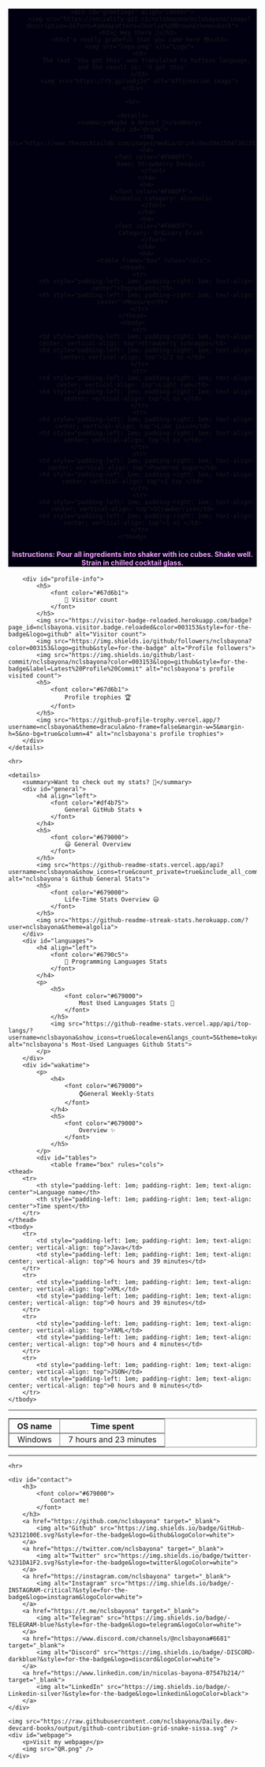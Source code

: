 <div id="full-page" style="background-color:#000011;" align="center">

    <div id="greetings" align="center">
        <img src="https://socialify.git.ci/nclsbayona/nclsbayona/image?description=1&font=KoHo&pattern=Charlie%20Brown&theme=Dark">
        <h2>👋 Hey there 👋</h2> 
        <h3>I'm really grateful that you came here 😎</h3>
        <img src="logo.png" alt="Logo">
        <h5>
            The text 'You got this' was translated to huttese language, and the result is: 'U got this'
        </h5>
        <img src="https://rb.gy/vu0j2o" alt="Affirmation image">
    </div>

    <hr>

    <details>
        <summary>Maybe a drink? 🍹</summary>
        <div id="drink">
            <img src="https://www.thecocktaildb.com/images/media/drink/deu59m1504736135.jpg">
            <h4>
                <font color="#F0A0FF">
                    Name: Strawberry Daiquiri
                </font>
            </h4>
            <h4>
                <font color="#F0A0FF">
                    Alcoholic category: Alcoholic
                </font>
            </h4>
            <h4>
                <font color="#F0A0FF">
                    Category: Ordinary Drink
                </font>
            </h4>
            <h4>
                <table frame="box" rules="cols">
    <thead>
        <tr>
            <th style="padding-left: 1em; padding-right: 1em; text-align: center">Ingredient</th>
            <th style="padding-left: 1em; padding-right: 1em; text-align: center">Measure</th>
        </tr>
    </thead>
    <tbody>
        <tr>
            <td style="padding-left: 1em; padding-right: 1em; text-align: center; vertical-align: top">Strawberry schnapps</td>
            <td style="padding-left: 1em; padding-right: 1em; text-align: center; vertical-align: top">1/2 oz </td>
        </tr>
        <tr>
            <td style="padding-left: 1em; padding-right: 1em; text-align: center; vertical-align: top">Light rum</td>
            <td style="padding-left: 1em; padding-right: 1em; text-align: center; vertical-align: top">1 oz </td>
        </tr>
        <tr>
            <td style="padding-left: 1em; padding-right: 1em; text-align: center; vertical-align: top">Lime juice</td>
            <td style="padding-left: 1em; padding-right: 1em; text-align: center; vertical-align: top">1 oz </td>
        </tr>
        <tr>
            <td style="padding-left: 1em; padding-right: 1em; text-align: center; vertical-align: top">Powdered sugar</td>
            <td style="padding-left: 1em; padding-right: 1em; text-align: center; vertical-align: top">1 tsp </td>
        </tr>
        <tr>
            <td style="padding-left: 1em; padding-right: 1em; text-align: center; vertical-align: top">Strawberries</td>
            <td style="padding-left: 1em; padding-right: 1em; text-align: center; vertical-align: top">1 oz </td>
        </tr>
    </tbody>
</table>
            </h4>
            <h4>
                <font color="#F0A0FF">
                    Instructions: Pour all ingredients into shaker with ice cubes. Shake well. Strain in chilled cocktail glass.
                </font>
            </h4>        
        </div>

        <div id="profile-info">
            <h5>
                <font color="#67d6b1">
                    👀 Visitor count
                </font>
            </h5>
            <img src="https://visitor-badge-reloaded.herokuapp.com/badge?page_id=nclsbayona.visitor.badge.reloaded&color=003153&style=for-the-badge&logo=github" alt="Visitor count">
            <img src="https://img.shields.io/github/followers/nclsbayona?color=003153&logo=github&style=for-the-badge" alt="Profile followers">
            <img src="https://img.shields.io/github/last-commit/nclsbayona/nclsbayona?color=003153&logo=github&style=for-the-badge&label=Latest%20Profile%20Commit" alt="nclsbayona's profile visited count">
            <h5>
                <font color="#67d6b1">
                    Profile trophies 🏆
                </font>
            </h5>
            <img src="https://github-profile-trophy.vercel.app/?username=nclsbayona&theme=dracula&no-frame=false&margin-w=5&margin-h=5&no-bg=true&column=4" alt="nclsbayona's profile trophies">
        </div>
    </details>

    <hr>

    <details>
        <summary>Want to check out my stats? 🐣</summary>
        <div id="general">
            <h4 align="left">
                <font color="#df4b75">
                    General GitHub Stats 🌀
                </font>
            </h4>
            <h5>
                <font color="#679000">
                    😃 General Overview
                </font>
            </h5>
            <img src="https://github-readme-stats.vercel.app/api?username=nclsbayona&show_icons=true&count_private=true&include_all_commits=true&locale=en&theme=tokyonight" alt="nclsbayona's Github General Stats">
            <h5>
                <font color="#679000">
                    Life-Time Stats Overview 😃
                </font>
            </h5>
            <img src="https://github-readme-streak-stats.herokuapp.com/?user=nclsbayona&theme=algolia">
        </div>
        <div id="languages">
            <h4 align="left">
                <font color="#6790c5">
                    🤖 Programming Languages Stats
                </font>
            </h4>
            <p>
                <h5>
                    <font color="#679000">
                        Most Used Languages Stats 💾
                    </font>
                </h5>
                <img src="https://github-readme-stats.vercel.app/api/top-langs/?username=nclsbayona&show_icons=true&locale=en&langs_count=5&theme=tokyonight" alt="nclsbayona's Most-Used Languages Github Stats">
            </p>
        </div>
        <div id="wakatime">
            <p>
                <h4>
                    <font color="#679000">
                        ⌚General Weekly-Stats 
                    </font>
                </h4>
                <h5>
                    <font color="#679000">
                        Overview ✨
                    </font>
                </h5>
            </p>
            <div id="tables">
                <table frame="box" rules="cols">
    <thead>
        <tr>
            <th style="padding-left: 1em; padding-right: 1em; text-align: center">Language name</th>
            <th style="padding-left: 1em; padding-right: 1em; text-align: center">Time spent</th>
        </tr>
    </thead>
    <tbody>
        <tr>
            <td style="padding-left: 1em; padding-right: 1em; text-align: center; vertical-align: top">Java</td>
            <td style="padding-left: 1em; padding-right: 1em; text-align: center; vertical-align: top">6 hours and 39 minutes</td>
        </tr>
        <tr>
            <td style="padding-left: 1em; padding-right: 1em; text-align: center; vertical-align: top">XML</td>
            <td style="padding-left: 1em; padding-right: 1em; text-align: center; vertical-align: top">0 hours and 39 minutes</td>
        </tr>
        <tr>
            <td style="padding-left: 1em; padding-right: 1em; text-align: center; vertical-align: top">YAML</td>
            <td style="padding-left: 1em; padding-right: 1em; text-align: center; vertical-align: top">0 hours and 4 minutes</td>
        </tr>
        <tr>
            <td style="padding-left: 1em; padding-right: 1em; text-align: center; vertical-align: top">JSON</td>
            <td style="padding-left: 1em; padding-right: 1em; text-align: center; vertical-align: top">0 hours and 0 minutes</td>
        </tr>
    </tbody>
</table>
                <hr>
                <table frame="box" rules="cols">
    <thead>
        <tr>
            <th style="padding-left: 1em; padding-right: 1em; text-align: center">OS name</th>
            <th style="padding-left: 1em; padding-right: 1em; text-align: center">Time spent</th>
        </tr>
    </thead>
    <tbody>
        <tr>
            <td style="padding-left: 1em; padding-right: 1em; text-align: center; vertical-align: top">Windows</td>
            <td style="padding-left: 1em; padding-right: 1em; text-align: center; vertical-align: top">7 hours and 23 minutes</td>
        </tr>
    </tbody>
</table>
                <hr>
            </div>
         </div>
    </details>

    <hr>

    <div id="contact">
        <h3>
            <font color="#679000">
                Contact me! 
            </font>
        </h3>
        <a href="https://github.com/nclsbayona" target="_blank">
            <img alt="Github" src="https://img.shields.io/badge/GitHub-%2312100E.svg?&style=for-the-badge&logo=Github&logoColor=white">
        </a>
        <a href="https://twitter.com/nclsbayona" target="_blank">
            <img alt="Twitter" src="https://img.shields.io/badge/twitter-%231DA1F2.svg?&style=for-the-badge&logo=twitter&logoColor=white">
        </a>
        <a href="https://instagram.com/nclsbayona" target="_blank">
            <img alt="Instagram" src="https://img.shields.io/badge/-INSTAGRAM-critical?&style=for-the-badge&logo=instagram&logoColor=white">
        </a>
        <a href="https://t.me/nclsbayona" target="_blank">
            <img alt="Telegram" src="https://img.shields.io/badge/-TELEGRAM-blue?&style=for-the-badge&logo=telegram&logoColor=white">
        </a>
        <a href="https://www.discord.com/channels/@nclsbayona#6681" target="_blank">
            <img alt="Discord" src="https://img.shields.io/badge/-DISCORD-darkblue?&style=for-the-badge&logo=discord&logoColor=white">
        </a>
        <a href="https://www.linkedin.com/in/nicolas-bayona-07547b214/" target="_blank">
            <img alt="LinkedIn" src="https://img.shields.io/badge/-Linkedin-silver?&style=for-the-badge&logo=linkedin&logoColor=black">
        </a>
    </div>
    
    <img src="https://raw.githubusercontent.com/nclsbayona/Daily.dev-devcard-books/output/github-contribution-grid-snake-sissa.svg" />
    <div id="webpage">
        <p>Visit my webpage</p>
        <img src="QR.png" />
    </div>
</div>
